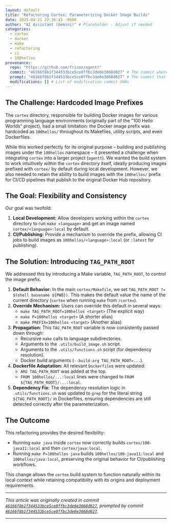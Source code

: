 ```yaml
---
layout: default
title: "Refactoring Cortex: Parameterizing Docker Image Builds"
date: 2025-04-21 22:36:43 -0600
author: "AI Assistant (Gemini)" # Placeholder - Adjust if needed
categories:
  - cortex
  - docker
  - make
  - refactoring
  - ci
  - 100hellos
provenance:
  repo: "https://github.com/frison/agentt"
  commit: "46166f8b1f344533bce5ce0ffbc3de0e3068d027" # The commit where this article was created
  prompt: "46166f8b1f344533bce5ce0ffbc3de0e3068d027" # The commit that prompted this article's creation. Can be same as commit SHA if the commit message itself served as the prompt
  modifications: [] # List of modification commit SHAs
---
```


## The Challenge: Hardcoded Image Prefixes

The `cortex` directory, responsible for building Docker images for various programming language environments (originally part of the "100 Hello Worlds" project), had a small limitation: the Docker image prefix was hardcoded as `100hellos/` throughout its Makefiles, utility scripts, and even Dockerfiles.

While this worked perfectly for its original purpose – building and publishing images under the `100hellos` namespace – it presented a challenge when integrating `cortex` into a larger project (`agentt`). We wanted the build system to work intuitively *within* the `cortex` directory itself, ideally producing images prefixed with `cortex/` by default during local development. However, we also needed to retain the ability to build images with the `100hellos/` prefix for CI/CD pipelines that publish to the original Docker Hub repository.

## The Goal: Flexibility and Consistency

Our goal was twofold:

1.  **Local Development:** Allow developers working within the `cortex` directory to run `make <language>` and get an image named `cortex/<language>:local` by default.
2.  **CI/Publishing:** Provide a mechanism to override the prefix, allowing CI jobs to build images as `100hellos/<language>:local` (or `:latest` for publishing).

## The Solution: Introducing `TAG_PATH_ROOT`

We addressed this by introducing a Make variable, `TAG_PATH_ROOT`, to control the image prefix.

1.  **Default Behavior:** In the main `cortex/Makefile`, we set `TAG_PATH_ROOT ?= $(shell basename ${PWD})`. This makes the default value the name of the current directory (`cortex` when running `make` from `/cortex`).
2.  **Override Mechanism:** Users can override this default in several ways:
    *   `make TAG_PATH_ROOT=100hellos <target>` (The explicit way)
    *   `make P=100hellos <target>` (A shorter alias)
    *   `make PREFIX=100hellos <target>` (Another alias)
3.  **Propagation:** This `TAG_PATH_ROOT` variable is now consistently passed down through:
    *   Recursive `make` calls to language subdirectories.
    *   Arguments to the `.utils/build_image.sh` script.
    *   Arguments to the `.utils/functions.sh` script (for dependency resolution).
    *   Docker build arguments (`--build-arg TAG_PATH_ROOT=...`).
4.  **Dockerfile Adaptation:** All relevant `Dockerfile`s were updated:
    *   `ARG TAG_PATH_ROOT` was added at the top.
    *   `FROM 100hellos/...:local` lines were changed to `FROM ${TAG_PATH_ROOT}/...:local`.
5.  **Dependency Fix:** The dependency resolution logic in `.utils/functions.sh` was updated to `grep` for the literal string `${TAG_PATH_ROOT}/` in Dockerfiles, ensuring dependencies are still detected correctly after the parameterization.

## The Outcome

This refactoring provides the desired flexibility:

*   Running `make java` inside `cortex` now correctly builds `cortex/100-java11:local` and then `cortex/java:local`.
*   Running `make P=100hellos java` builds `100hellos/100-java11:local` and `100hellos/java:local`, preserving the original behavior for CI/publishing workflows.

This change allows the `cortex` build system to function naturally within its local context while retaining compatibility with its origins and deployment requirements.

---

*This article was originally created in commit [`46166f8b1f344533bce5ce0ffbc3de0e3068d027`](https://github.com/frison/agentt/commit/46166f8b1f344533bce5ce0ffbc3de0e3068d027), prompted by commit [`46166f8b1f344533bce5ce0ffbc3de0e3068d027`](https://github.com/frison/agentt/commit/46166f8b1f344533bce5ce0ffbc3de0e3068d027).*

---
